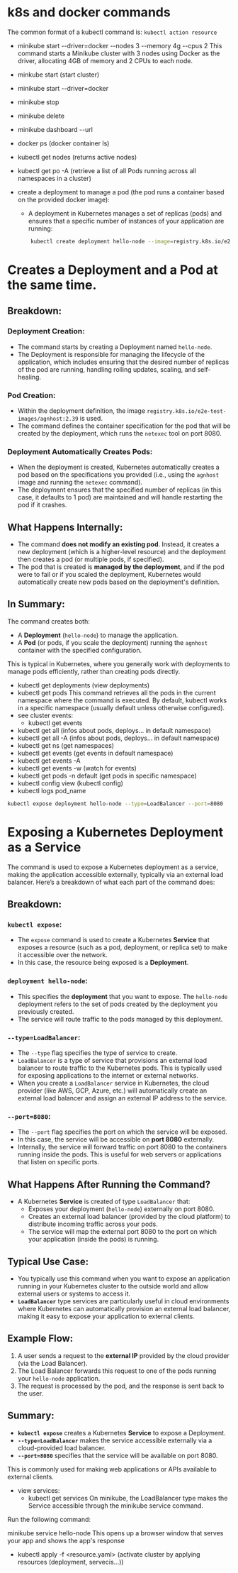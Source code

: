# k8s and docker commands

The common format of a kubectl command is: `kubectl action resource`

* minikube start --driver=docker --nodes 3 --memory 4g --cpus 2
    This command starts a Minikube cluster with 3 nodes using Docker as the driver, allocating 4GB of memory and 2 CPUs to each node.

* minkube start (start cluster)
* minikube start --driver=docker
* minikube stop
* minikube delete
* minikube dashboard --url
* docker ps (docker container ls)
* kubectl get nodes (returns active nodes)
* kubectl get po -A (retrieve a list of all Pods running across all namespaces in a cluster)
* create a deployment to manage a pod (the pod runs a container based on the provided docker image):
    - A deployment in Kubernetes manages a set of replicas (pods) and ensures that a specific number of instances of your application are running:

    ```bash
        kubectl create deployment hello-node --image=registry.k8s.io/e2e-test-images/agnhost:2.39 -- /agnhost netexec --http-port=8080
    ```

# Creates a Deployment and a Pod at the same time.

## Breakdown:

### **Deployment Creation:**
- The command starts by creating a Deployment named `hello-node`.
- The Deployment is responsible for managing the lifecycle of the application, which includes ensuring that the desired number of replicas of the pod are running, handling rolling updates, scaling, and self-healing.

### **Pod Creation:**
- Within the deployment definition, the image `registry.k8s.io/e2e-test-images/agnhost:2.39` is used.
- The command defines the container specification for the pod that will be created by the deployment, which runs the `netexec` tool on port 8080.

### **Deployment Automatically Creates Pods:**
- When the deployment is created, Kubernetes automatically creates a pod based on the specifications you provided (i.e., using the `agnhost` image and running the `netexec` command).
- The deployment ensures that the specified number of replicas (in this case, it defaults to 1 pod) are maintained and will handle restarting the pod if it crashes.

## What Happens Internally:
- The command **does not modify an existing pod**. Instead, it creates a new deployment (which is a higher-level resource) and the deployment then creates a pod (or multiple pods, if specified).
- The pod that is created is **managed by the deployment**, and if the pod were to fail or if you scaled the deployment, Kubernetes would automatically create new pods based on the deployment's definition.

## In Summary:
The command creates both:
- A **Deployment** (`hello-node`) to manage the application.
- A **Pod** (or pods, if you scale the deployment) running the `agnhost` container with the specified configuration.

This is typical in Kubernetes, where you generally work with deployments to manage pods efficiently, rather than creating pods directly.


* kubectl get deployments (view deployments)
* kubectl get pods
This command retrieves all the pods in the current namespace where the command is executed.
By default, kubectl works in a specific namespace (usually default unless otherwise configured).
* see cluster events:
    - kubectl get events
* kubectl get all (infos about pods, deploys... in default namespace) 
* kubectl get all  -A (infos about pods, deploys... in default namespace) 
* kubectl get ns (get namespaces)
* kubectl get events (get events in default namespace)
* kubectl get events -A
* kubectl get events -w (watch for events)
* kubectl get pods -n default (get pods in specific namespace)
* kubectl config view (kubectl config)
* kubectl logs pod_name


```bash
kubectl expose deployment hello-node --type=LoadBalancer --port=8080
```

# Exposing a Kubernetes Deployment as a Service

The command is used to expose a Kubernetes deployment as a service, making the application accessible externally, typically via an external load balancer. Here’s a breakdown of what each part of the command does:

## Breakdown:

### **`kubectl expose`:**
- The `expose` command is used to create a Kubernetes **Service** that exposes a resource (such as a pod, deployment, or replica set) to make it accessible over the network.
- In this case, the resource being exposed is a **Deployment**.

### **`deployment hello-node`:**
- This specifies the **deployment** that you want to expose. The `hello-node` deployment refers to the set of pods created by the deployment you previously created.
- The service will route traffic to the pods managed by this deployment.

### **`--type=LoadBalancer`:**
- The `--type` flag specifies the type of service to create.
- `LoadBalancer` is a type of service that provisions an external load balancer to route traffic to the Kubernetes pods. This is typically used for exposing applications to the internet or external networks.
- When you create a `LoadBalancer` service in Kubernetes, the cloud provider (like AWS, GCP, Azure, etc.) will automatically create an external load balancer and assign an external IP address to the service.

### **`--port=8080`:**
- The `--port` flag specifies the port on which the service will be exposed.
- In this case, the service will be accessible on **port 8080** externally.
- Internally, the service will forward traffic on port 8080 to the containers running inside the pods. This is useful for web servers or applications that listen on specific ports.

## What Happens After Running the Command?
- A Kubernetes **Service** is created of type `LoadBalancer` that:
  - Exposes your deployment (`hello-node`) externally on port 8080.
  - Creates an external load balancer (provided by the cloud platform) to distribute incoming traffic across your pods.
  - The service will map the external port 8080 to the port on which your application (inside the pods) is running.

## Typical Use Case:
- You typically use this command when you want to expose an application running in your Kubernetes cluster to the outside world and allow external users or systems to access it.
- **`LoadBalancer`** type services are particularly useful in cloud environments where Kubernetes can automatically provision an external load balancer, making it easy to expose your application to external clients.

## Example Flow:
1. A user sends a request to the **external IP** provided by the cloud provider (via the Load Balancer).
2. The Load Balancer forwards this request to one of the pods running your `hello-node` application.
3. The request is processed by the pod, and the response is sent back to the user.

## Summary:
- **`kubectl expose`** creates a Kubernetes **Service** to expose a Deployment.
- **`--type=LoadBalancer`** makes the service accessible externally via a cloud-provided load balancer.
- **`--port=8080`** specifies that the service will be available on port 8080.
  
This is commonly used for making web applications or APIs available to external clients.
* view services:
    - kubectl get services
     On minikube, the LoadBalancer type makes the Service accessible through the minikube service command.

Run the following command:

minikube service hello-node
This opens up a browser window that serves your app and shows the app's response

* kubectl apply -f <resource.yaml> (activate cluster by applying resources (deployment, servecis...))